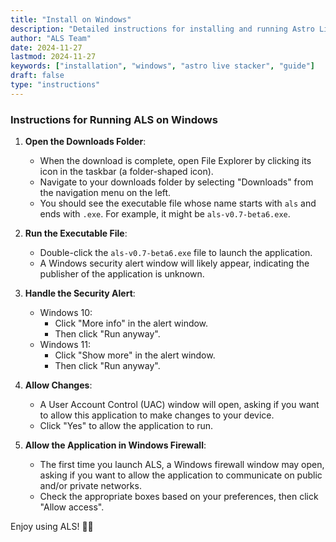 ```yaml
---
title: "Install on Windows"
description: "Detailed instructions for installing and running Astro Live Stacker (ALS) on a Windows PC."
author: "ALS Team"
date: 2024-11-27
lastmod: 2024-11-27
keywords: ["installation", "windows", "astro live stacker", "guide"]
draft: false
type: "instructions"
---
```



<div class="content-wrapper">
<!-- markdown content start -->

### Instructions for Running ALS on Windows

1. **Open the Downloads Folder**:
   - When the download is complete, open File Explorer by clicking its icon in the taskbar (a folder-shaped icon).
   - Navigate to your downloads folder by selecting "Downloads" from the navigation menu on the left.
   - You should see the executable file whose name starts with `als` and ends with `.exe`. For example, it might be `als-v0.7-beta6.exe`.

2. **Run the Executable File**:
   - Double-click the `als-v0.7-beta6.exe` file to launch the application.
   - A Windows security alert window will likely appear, indicating the publisher of the application is unknown.

3. **Handle the Security Alert**:
   - Windows 10:
     - Click "More info" in the alert window.
     - Then click "Run anyway".
   - Windows 11:
     - Click "Show more" in the alert window.
     - Then click "Run anyway".

4. **Allow Changes**:
   - A User Account Control (UAC) window will open, asking if you want to allow this application to make changes to your device.
   - Click "Yes" to allow the application to run.

5. **Allow the Application in Windows Firewall**:
   - The first time you launch ALS, a Windows firewall window may open, asking if you want to allow the application to communicate on public and/or private networks.
   - Check the appropriate boxes based on your preferences, then click "Allow access".

Enjoy using ALS! 🚀✨

<!-- markdown content end -->
</div>
